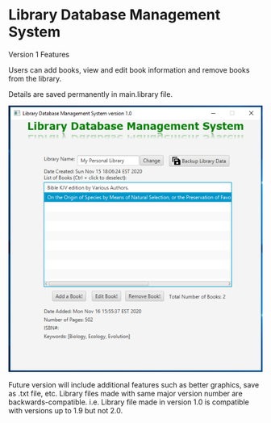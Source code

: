# Library Database Management System
Version 1 Features

Users can add books, view and edit book information and remove books from the library.

Details are saved permanently in main.library file.

<img src="https://github.com/Vision-Paudel/LibraryDBMS/blob/main/LibraryDBMS.png" alt="Image could not be displayed">

Future version will include additional features such as better graphics, save as .txt file, etc. Library files made with same major version number are backwards-compatible. i.e. Library file made in version 1.0 is compatible with versions up to 1.9 but not 2.0.
